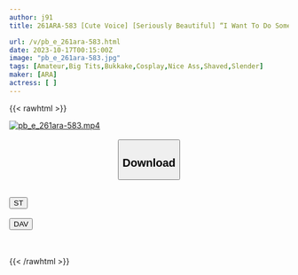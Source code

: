 ```yaml
---
author: j91
title: 261ARA-583 [Cute Voice] [Seriously Beautiful] “I Want To Do Something That Feels So Good That My Voice Leaks Out♪” A Beautiful Student Who Aspires To Be A Voice Actress And Works At A Maid Cafe Has Come To Make Her Sweet Desires Come True! [Reverse Bunny] [Super Erotic Body] Big Breasted Reverse Bunny With The Strongest Glamorous Body Is Too Extreme Lol Don’t Miss Out On The Sex Where Her Sexual Desire Is Fully Exposed As She T******s You A Lot And Gets Violently Disturbed! ! (Walnut Sakura)

url: /v/pb_e_261ara-583.html
date: 2023-10-17T00:15:00Z
image: "pb_e_261ara-583.jpg"
tags: [Amateur,Big Tits,Bukkake,Cosplay,Nice Ass,Shaved,Slender]
maker: [ARA]
actress: [ ]
---
```



{{< rawhtml >}}

<div class="video" data-videoid="ZkdpjL7MQ3fqJmz">
    <a href="javascript:;">
        <img src="https://my.j91.asia/v/pb_e_261ara-583.jpg" width="WIDTH" height="HEIGHT" alt="pb_e_261ara-583.mp4" loading="lazy">
    </a>
</div>

<script type="text/javascript" src="https://j91.asia/asset/on-demand-st.js"></script>

<br>
  <link rel="stylesheet" href="https://j91.asia/asset/bs5.css">
  
  <center>
  <button class="btn btn-primary" type="button" data-bs-toggle="collapse" data-bs-target=".multi-collapse" aria-expanded="false" aria-controls="multiCollapseExample1 multiCollapseExample2"><h2>Download</h2></button></center>
</p>
<div class="row">
  <div class="col">
    <div class="collapse multi-collapse" id="multiCollapseExample1">
      <div class="card card-body">
	      	      <br>
<div class="buttons">  
<a href="https://streamtape.to/v/ZkdpjL7MQ3fqJmz"><button class="btn-hover color-3"><i class="fa fa-download"></i> ST</button></a></div>
    </div>
  </div>
</div>
  <div class="col">
    <div class="collapse multi-collapse" id="multiCollapseExample2">
      <div class="card card-body">
	      <br>
<div class="buttons">
    <a href="https://filelions.online/f/do91agq16g03"><button class="btn-hover color-9"><i class="fa fa-download"></i> DAV</button></a></div>
<br><br>
      </div>
    </div>
  </div>
</div>

{{< /rawhtml >}}
